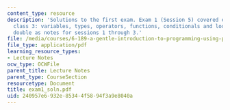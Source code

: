 ```yaml
---
content_type: resource
description: 'Solutions to the first exam. Exam 1 (Session 5) covered everything through
  class 3: variables, types, operators, functions, conditionals and loops. The solutions
  double as notes for sessions 1 through 3.'
file: /media/courses/6-189-a-gentle-introduction-to-programming-using-python-january-iap-2008/240957e6932e85344f5894f3a9e8040a_exam1_soln.pdf
file_type: application/pdf
learning_resource_types:
- Lecture Notes
ocw_type: OCWFile
parent_title: Lecture Notes
parent_type: CourseSection
resourcetype: Document
title: exam1_soln.pdf
uid: 240957e6-932e-8534-4f58-94f3a9e8040a
---
```

